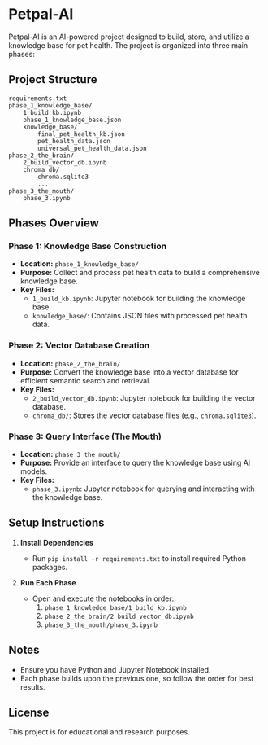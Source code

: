 # Petpal-AI

Petpal-AI is an AI-powered project designed to build, store, and utilize a knowledge base for pet health. The project is organized into three main phases:

## Project Structure

```
requirements.txt
phase_1_knowledge_base/
    1_build_kb.ipynb
    phase_1_knowledge_base.json
    knowledge_base/
        final_pet_health_kb.json
        pet_health_data.json
        universal_pet_health_data.json
phase_2_the_brain/
    2_build_vector_db.ipynb
    chroma_db/
        chroma.sqlite3
        ...
phase_3_the_mouth/
    phase_3.ipynb
```

## Phases Overview

### Phase 1: Knowledge Base Construction
- **Location:** `phase_1_knowledge_base/`
- **Purpose:** Collect and process pet health data to build a comprehensive knowledge base.
- **Key Files:**
  - `1_build_kb.ipynb`: Jupyter notebook for building the knowledge base.
  - `knowledge_base/`: Contains JSON files with processed pet health data.

### Phase 2: Vector Database Creation
- **Location:** `phase_2_the_brain/`
- **Purpose:** Convert the knowledge base into a vector database for efficient semantic search and retrieval.
- **Key Files:**
  - `2_build_vector_db.ipynb`: Jupyter notebook for building the vector database.
  - `chroma_db/`: Stores the vector database files (e.g., `chroma.sqlite3`).

### Phase 3: Query Interface (The Mouth)
- **Location:** `phase_3_the_mouth/`
- **Purpose:** Provide an interface to query the knowledge base using AI models.
- **Key Files:**
  - `phase_3.ipynb`: Jupyter notebook for querying and interacting with the knowledge base.

## Setup Instructions

1. **Install Dependencies**
   - Run `pip install -r requirements.txt` to install required Python packages.

2. **Run Each Phase**
   - Open and execute the notebooks in order:
     1. `phase_1_knowledge_base/1_build_kb.ipynb`
     2. `phase_2_the_brain/2_build_vector_db.ipynb`
     3. `phase_3_the_mouth/phase_3.ipynb`

## Notes
- Ensure you have Python and Jupyter Notebook installed.
- Each phase builds upon the previous one, so follow the order for best results.

## License
This project is for educational and research purposes.
